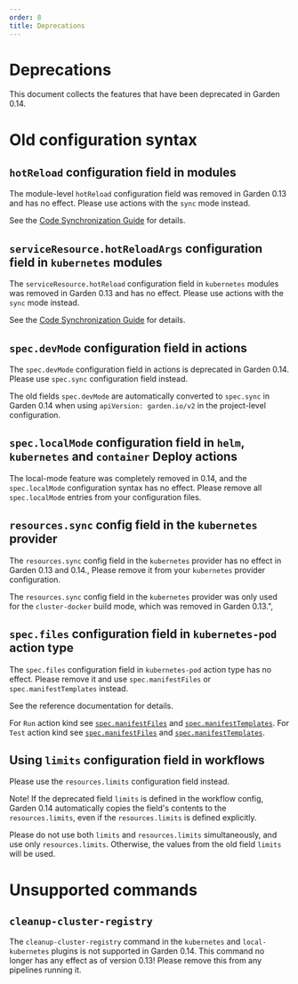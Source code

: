 ```yaml
---
order: 8
title: Deprecations
---
```


# Deprecations

This document collects the features that have been deprecated in Garden 0.14.

<!-- DO NOT CHANGE BELOW - AUTO-GENERATED -->
<!-- This section is auto-generated by `npm run generate-docs`. Any changes above these comments will be preserved. Make changes to deprecations in `deprecations.ts`. -->

# Old configuration syntax

<h2 id="hotreload"><code>hotReload</code> configuration field in modules</h2>

The module-level `hotReload` configuration field was removed in Garden 0.13 and has no effect. Please use actions with the `sync` mode instead.

See the [Code Synchronization Guide](../features/code-synchronization.md) for details.

<h2 id="hotreloadargs"><code>serviceResource.hotReloadArgs</code> configuration field in <code>kubernetes</code> modules</h2>

The `serviceResource.hotReload` configuration field in `kubernetes` modules was removed in Garden 0.13 and has no effect. Please use actions with the `sync` mode instead.

See the [Code Synchronization Guide](../features/code-synchronization.md) for details.

<h2 id="devmode"><code>spec.devMode</code> configuration field in actions</h2>

The `spec.devMode` configuration field in actions is deprecated in Garden 0.14. Please use `spec.sync` configuration field instead.

The old fields `spec.devMode` are automatically converted to `spec.sync` in Garden 0.14 when using `apiVersion: garden.io/v2` in the project-level configuration.

<h2 id="localmode"><code>spec.localMode</code> configuration field in <code>helm</code>, <code>kubernetes</code> and <code>container</code> Deploy actions</h2>

The local-mode feature was completely removed in 0.14, and the `spec.localMode` configuration syntax has no effect. Please remove all `spec.localMode` entries from your configuration files.

<h2 id="kubernetesprovidersyncresourcelimit"><code>resources.sync</code> config field in the <code>kubernetes</code> provider</h2>

The `resources.sync` config field in the `kubernetes` provider has no effect in Garden 0.13 and 0.14., Please remove it from your `kubernetes` provider configuration.

The `resources.sync` config field in the `kubernetes` provider was only used for the `cluster-docker` build mode, which was removed in Garden 0.13.",

<h2 id="kubernetespodspecfiles"><code>spec.files</code> configuration field in <code>kubernetes-pod</code> action type</h2>

The `spec.files` configuration field in `kubernetes-pod` action type has no effect. Please remove it and use `spec.manifestFiles` or `spec.manifestTemplates` instead.

See the reference documentation for details.

For `Run` action kind see [`spec.manifestFiles`](../reference/action-types/run/kubernetes-pod.md#spec.manifestFiles) and [`spec.manifestTemplates`](../reference/action-types/run/kubernetes-pod.md#spec.manifestFiles).
For `Test` action kind see [`spec.manifestFiles`](../reference/action-types/test/kubernetes-pod.md#spec.manifestFiles) and [`spec.manifestTemplates`](../reference/action-types/test/kubernetes-pod.md#spec.manifestFiles).

<h2 id="workflowlimits">Using <code>limits</code> configuration field in workflows</h2>

Please use the `resources.limits` configuration field instead.

Note! If the deprecated field `limits` is defined in the workflow config,
Garden 0.14 automatically copies the field's contents to the `resources.limits`,
even if the `resources.limits` is defined explicitly.

Please do not use both `limits` and `resources.limits` simultaneously,
and use only `resources.limits`. Otherwise, the values from the old field `limits` will be used.

# Unsupported commands

<h2 id="kubernetesplugincleanupclusterregistrycommand"><code>cleanup-cluster-registry</code></h2>

The `cleanup-cluster-registry` command in the `kubernetes` and `local-kubernetes` plugins is not supported in Garden 0.14. This command no longer has any effect as of version 0.13! Please remove this from any pipelines running it.